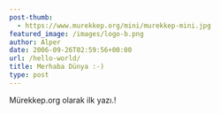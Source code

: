 ```yaml
---
post-thumb:
  - https://www.murekkep.org/mini/murekkep-mini.jpg
featured_image: /images/logo-b.png
author: Alper
date: 2006-09-26T02:59:56+00:00
url: /hello-world/
title: Merhaba Dünya :-)
type: post
---
```

Mürekkep.org olarak ilk yazı.!

